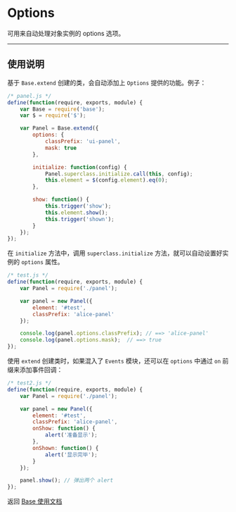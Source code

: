 
# Options

可用来自动处理对象实例的 options 选项。

---


## 使用说明

基于 `Base.extend` 创建的类，会自动添加上 `Options` 提供的功能。例子：

```js
/* panel.js */
define(function(require, exports, module) {
    var Base = require('base');
    var $ = require('$');

    var Panel = Base.extend({
        options: {
            classPrefix: 'ui-panel',
            mask: true
        },

        initialize: function(config) {
            Panel.superclass.initialize.call(this, config);
            this.element = $(config.element).eq(0);
        },

        show: function() {
            this.trigger('show');
            this.element.show();
            this.trigger('shown');
        }
    });
});
```

在 `initialize` 方法中，调用 `superclass.initialize` 方法，就可以自动设置好实例的 `options` 属性。

```js
/* test.js */
define(function(require, exports, module) {
    var Panel = require('./panel');

    var panel = new Panel({
        element: '#test',
        classPrefix: 'alice-panel'
    });

    console.log(panel.options.classPrefix); // ==> 'alice-panel'
    console.log(panel.options.mask);  // ==> true
});
```

使用 `extend` 创建类时，如果混入了 `Events` 模块，还可以在
`options` 中通过 `on` 前缀来添加事件回调：

```js
/* test2.js */
define(function(require, exports, module) {
    var Panel = require('./panel');

    var panel = new Panel({
        element: '#test',
        classPrefix: 'alice-panel',
        onShow: function() {
            alert('准备显示');
        },
        onShown: function() {
            alert('显示完毕');
        }
    });

    panel.show(); // 弹出两个 alert
});
```


返回 [Base 使用文档](../README.md)
